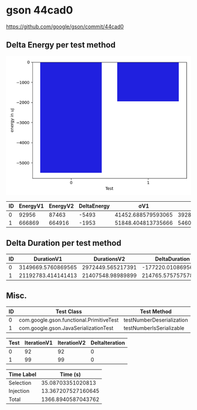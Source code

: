 # gson 44cad0


https://github.com/google/gson/commit/44cad0



## Delta Energy per test method

![](./gson_delta_energy_0_v.png)


| ID | EnergyV1 | EnergyV2 | DeltaEnergy | σV1 | σV2 |
| --- | --- | --- | --- | --- | --- |
| 0 | 92956 | 87463 | -5493 | 41452.688579593065 | 39289.56814048432 |
| 1 | 666869 | 664916 | -1953 | 51848.404813735666 | 54604.13066945319 |

## Delta Duration per test method


| ID | DurationV1 | DurationsV2 | DeltaDuration |
| --- | --- | --- | --- |
| 0 | 3149669.5760869565 | 2972449.565217391 | -177220.01086956542 |
| 1 | 21192783.414141413 | 21407548.98989899 | 214765.57575757802 |

## Misc.

| ID | Test Class | Test Method |
| --- | --- | --- |
| 0 | com.google.gson.functional.PrimitiveTest | testNumberDeserialization |
| 1 | com.google.gson.JavaSerializationTest | testNumberIsSerializable |




| Test | IterationV1 | IterationV2 | DeltaIteration |
| --- | --- | --- | --- |
| 0 | 92 | 92 | 0 |
| 1 | 99 | 99 | 0 |



| Time Label | Time (s) |
| --- | --- |
| Selection | 35.08703351020813 |
| Injection | 13.367207527160645 |
| Total | 1366.8940587043762 |


